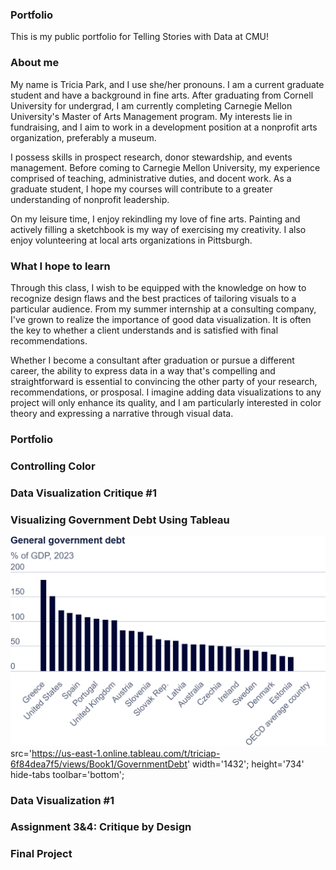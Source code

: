 ### **Portfolio**
This is my public portfolio for Telling Stories with Data at CMU!  

### **About me**
My name is Tricia Park, and I use she/her pronouns. I am a current graduate student and have a background in fine arts. After graduating from Cornell University for undergrad, I am currently completing Carnegie Mellon University's Master of Arts Management program. My interests lie in fundraising, and I aim to work in a development position at a nonprofit arts organization, preferably a museum.

I possess skills in prospect research, donor stewardship, and events management. Before coming to Carnegie Mellon University, my experience comprised of teaching, administrative duties, and docent work. As a graduate student, I hope my courses will contribute to a greater understanding of nonprofit leadership.

On my leisure time, I enjoy rekindling my love of fine arts. Painting and actively filling a sketchbook is my way of exercising my creativity. I also enjoy volunteering at local arts organizations in Pittsburgh.

### **What I hope to learn**
Through this class, I wish to be equipped with the knowledge on how to recognize design flaws and the best practices of tailoring visuals to a particular audience. From my summer internship at a consulting company, I've grown to realize the importance of good data visualization. It is often the key to whether a client understands and is satisfied with final recommendations. 

Whether I become a consultant after graduation or pursue a different career, the ability to express data in a way that's compelling and straightforward is essential to convincing the other party of your research, recommendations, or prosposal. I imagine adding data visualizations to any project will only enhance its quality, and I am particularly interested in color theory and expressing a narrative through visual data.



### **Portfolio**
### **Controlling Color**

### **Data Visualization Critique #1**

### **Visualizing Government Debt Using Tableau**
<img src="export-2024-11-04T01_39_16.983Z.png" width="600"/>


<script type='module'>
  src='https://us-east-1.online.tableau.com/javascripts/api/tableau.embedding.3.latest.min.js'></script><tableau-viz id='tableau-viz';
  src='https://us-east-1.online.tableau.com/t/triciap-6f84dea7f5/views/Book1/GovernmentDebt' width='1432';
  height='734' hide-tabs toolbar='bottom';
</tableau-viz>


### **Data Visualization #1**

### **Assignment 3&4: Critique by Design**

### **Final Project**



